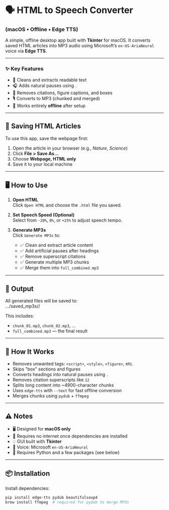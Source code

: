 # 🗣 HTML to Speech Converter  
### (macOS • Offline • Edge TTS)

A simple, offline desktop app built with **Tkinter** for macOS. It converts saved HTML articles into MP3 audio using Microsoft’s `en-US-AriaNeural` voice via **Edge TTS**.

---

### ✨ Key Features

- 🧹 Cleans and extracts readable text  
- 🎧 Adds natural pauses using `. `  
- 🔕 Removes citations, figure captions, and boxes  
- 🎙 Converts to MP3 (chunked and merged)  
- 💾 Works entirely **offline** after setup  

---

## 💾 Saving HTML Articles

To use this app, save the webpage first:

1. Open the article in your browser (e.g., *Nature*, *Science*)
2. Click **File > Save As…**
3. Choose **Webpage, HTML only**
4. Save it to your local machine

---

## 🖥 How to Use

1. **Open HTML**  
   Click `Open HTML` and choose the `.html` file you saved.

2. **Set Speech Speed (Optional)**  
   Select from `-20%`, `0%`, or `+25%` to adjust speech tempo.

3. **Generate MP3s**  
   Click `Generate MP3s` to:
   - ✅ Clean and extract article content  
   - ✅ Add artificial pauses after headings  
   - ✅ Remove superscript citations  
   - ✅ Generate multiple MP3 chunks  
   - ✅ Merge them into `full_combined.mp3`

---

## 📂 Output

All generated files will be saved to:  
.../saved_mp3s/<article-title>/  


This includes:

- `chunk_01.mp3`, `chunk_02.mp3`, ...
- `full_combined.mp3` — the final result

---

## 🧠 How It Works

- Removes unwanted tags: `<script>`, `<style>`, `<figure>`, etc.
- Skips "box" sections and figures
- Converts headings into natural pauses using `. `
- Removes citation superscripts like `12`
- Splits long content into ~4900-character chunks
- Uses `edge-tts` with `--text` for fast offline conversion
- Merges chunks using `pydub` + `ffmpeg`

---

## ⚠️ Notes

- 🖥 Designed for **macOS only**
- 🔌 Requires no internet once dependencies are installed
- 💡 GUI built with **Tkinter**
- 🎤 Voice: Microsoft `en-US-AriaNeural`
- 🧰 Requires Python and a few packages (see below)

---

## 📦 Installation

Install dependencies:

```bash
pip install edge-tts pydub beautifulsoup4
brew install ffmpeg  # required for pydub to merge MP3s
